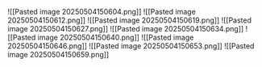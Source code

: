 ![[Pasted image 20250504150604.png]]
![[Pasted image 20250504150612.png]]
![[Pasted image 20250504150619.png]]
![[Pasted image 20250504150627.png]]
![[Pasted image 20250504150634.png]]
![[Pasted image 20250504150640.png]]
![[Pasted image 20250504150646.png]]
![[Pasted image 20250504150653.png]]
![[Pasted image 20250504150659.png]]
